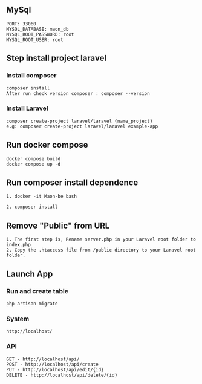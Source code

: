 ## MySql
```
PORT: 33060
MYSQL_DATABASE: maon_db
MYSQL_ROOT_PASSWORD: root
MYSQL_ROOT_USER: root

```
## Step install project laravel

### Install composer
```
composer install
After run check version composer : composer --version

```
### Install Laravel
```
composer create-project laravel/laravel {name_project}
e.g: composer create-project laravel/laravel example-app

```


## Run docker compose

```
docker compose build
docker compose up -d

```

## Run composer install dependence
```
1. docker -it Maon-be bash

2. composer install
```
## Remove "Public" from URL
```
1. The first step is, Rename server.php in your Laravel root folder to index.php
2. Copy the .htaccess file from /public directory to your Laravel root folder.
```
## Launch App
### Run and create table
```
php artisan migrate
```
### System
```
http://localhost/

```
### API
```
GET - http://localhost/api/
POST - http://localhost/api/create
PUT - http://localhost/api/edit/{id}
DELETE - http://localhost/api/delete/{id}
```
